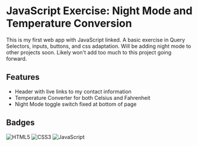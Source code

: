 
# JavaScript Exercise: Night Mode and Temperature Conversion

This is my first web app with JavaScript linked. A basic exercise in Query Selectors, inputs, buttons, and css adaptation. Will be adding night mode to other projects soon. Likely won't add too much to this project going forward. 


## Features
- Header with live links to my contact information
- Temperature Converter for both Celsius and Fahrenheit
- Night Mode toggle switch fixed at bottom of page 
## Badges
![HTML5](https://img.shields.io/badge/html5-%23E34F26.svg?style=for-the-badge&logo=html5&logoColor=white)
![CSS3](https://img.shields.io/badge/css3-%231572B6.svg?style=for-the-badge&logo=css3&logoColor=white)
![JavaScript](https://shields.io/badge/JavaScript-F7DF1E?logo=JavaScript&logoColor=000&style=flat-square)
